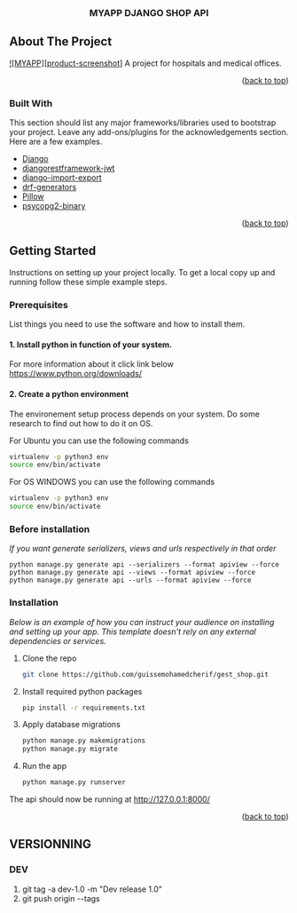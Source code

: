<div id="top"></div>
<!--
*** Thanks for checking out the Best-README-Template. If you have a suggestion
*** that would make this better, please fork the repo and create a pull request
*** or simply open an issue with the tag "enhancement".
*** Don't forget to give the project a star!
*** Thanks again! Now go create something AMAZING! :D
-->

<!-- PROJECT SHIELDS -->
<!--
*** I'm using markdown "reference style" links for readability.
*** Reference links are enclosed in brackets [ ] instead of parentheses ( ).
*** See the bottom of this document for the declaration of the reference variables
*** for contributors-url, forks-url, etc. This is an optional, concise syntax you may use.
*** https://www.markdownguide.org/basic-syntax/#reference-style-links
-->

<!-- [![Contributors][contributors-shield]][contributors-url]
[![Forks][forks-shield]][forks-url]
[![Stargazers][stars-shield]][stars-url]
[![Issues][issues-shield]][issues-url]
[![MIT License][license-shield]][license-url]
[![LinkedIn][linkedin-shield]][linkedin-url] -->

<!-- PROJECT LOGO -->
<br />
<div align="center">
  <a href="https://github.com/VolkenoMakers/MYAPP-django"></a>

  <h3 align="center">MYAPP DJANGO SHOP API</h3>
</div>

## About The Project

[![MYAPP][product-screenshot]](https://MYAPP-app.withvolkeno.com/)
A project for hospitals and medical offices.

<p align="right">(<a href="#top">back to top</a>)</p>

### Built With

This section should list any major frameworks/libraries used to bootstrap your project. Leave any add-ons/plugins for the acknowledgements section. Here are a few examples.

- [Django](https://www.djangoproject.com/)
- [djangorestframework-jwt](https://jpadilla.github.io/django-rest-framework-jwt/)
- [django-import-export](https://django-import-export.readthedocs.io/en/latest/)
- [drf-generators](https://pypi.org/project/drf-generators/)
- [Pillow](https://pillow.readthedocs.io/en/stable/)
- [psycopg2-binary](https://pypi.org/project/psycopg2-binary/)

<p align="right">(<a href="#top">back to top</a>)</p>

<!-- GETTING STARTED -->

## Getting Started

Instructions on setting up your project locally.
To get a local copy up and running follow these simple example steps.

### Prerequisites
List things you need to use the software and how to install them.

#### 1. Install python in function of your system.

For more information about it click link below https://www.python.org/downloads/

#### 2. Create a python environment

The environement setup process depends on your system. Do some research to find out how to do it on OS.

For Ubuntu you can use the following commands

```sh
virtualenv -p python3 env
source env/bin/activate
```

For OS WINDOWS you can use the following commands

```sh
virtualenv -p python3 env
source env/bin/activate
```
### Before installation 
_If you want generate serializers, views and urls respectively in that order_ 
    
    python manage.py generate api --serializers --format apiview --force
    python manage.py generate api --views --format apiview --force
    python manage.py generate api --urls --format apiview --force

### Installation

_Below is an example of how you can instruct your audience on installing and setting up your app. This template doesn't rely on any external dependencies or services._

1. Clone the repo
   ```sh
   git clone https://github.com/guissemohamedcherif/gest_shop.git
   ```
2. Install required python packages

   ```sh
   pip install -r requirements.txt

   ```

3. Apply database migrations
   ```sh
   python manage.py makemigrations
   python manage.py migrate
   ```
4. Run the app
   ```sh
   python manage.py runserver
   ```

The api should now be running at http://127.0.0.1:8000/

<p align="right">(<a href="#top">back to top</a>)</p>

## VERSIONNING
### DEV
1. git tag -a dev-1.0 -m "Dev release 1.0"
2. git push origin --tags
